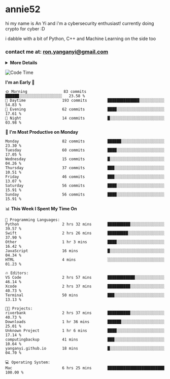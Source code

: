 # annie52 

hi my name is An Yi and i'm a cybersecurity enthusiast!
currently doing crypto for cyber :D

i dabble with a bit of Python, C++ and Machine Learning on the side too

<!--
![trophy](https://github-profile-trophy.vercel.app/?username=yanganyi&theme=discord&no-frame=true&no-bg=false&margin-w=4&row=1)
-->

### contact me at: ron.yanganyi@gmail.com

<details>
<summary>
  <strong>More Details</strong>
</summary>
<br/>

**main langs**

![Python](https://img.shields.io/badge/-Python-black?style=for-the-badge&logo=python)
![C++](https://img.shields.io/badge/-C%2B%2B-black?style=for-the-badge&logo=c%2B%2B)
![Swift](https://img.shields.io/badge/-Swift-black?style=for-the-badge&logo=swift)

**dev envs**

![VSCode](https://img.shields.io/badge/-VS_Code-black?style=for-the-badge&logo=visualstudiocode)
![Figma](https://img.shields.io/badge/-Figma-black?style=for-the-badge&logo=figma)
![XCode](https://img.shields.io/badge/-XCode-black?style=for-the-badge&logo=xcode)
![Github](https://img.shields.io/badge/-Github-black?style=for-the-badge&logo=github)

**browsers**

![Arc Browser](https://img.shields.io/badge/-Arc-black?style=for-the-badge&logo=arc)
![Opera GX](https://img.shields.io/badge/-Opera_GX-black?style=for-the-badge&logo=operagx)
![Firefox](https://img.shields.io/badge/-Firefox-black?style=for-the-badge&logo=firefox)

**devices**

![macOS](https://img.shields.io/badge/-macOS-black?style=for-the-badge&logo=macos)
![Kali Linux](https://img.shields.io/badge/-Kali-black?style=for-the-badge&logo=kalilinux)
![Windows](https://img.shields.io/badge/-Windows-black?style=for-the-badge&logo=windows11)
![Android](https://img.shields.io/badge/-Android-black?style=for-the-badge&logo=android)

</details>

<!--START_SECTION:waka-->
![Code Time](http://img.shields.io/badge/Code%20Time-20%20hrs%2033%20mins-blue)

**I'm an Early 🐤** 

```text
🌞 Morning                83 commits          ██████░░░░░░░░░░░░░░░░░░░   23.58 % 
🌆 Daytime                193 commits         ██████████████░░░░░░░░░░░   54.83 % 
🌃 Evening                62 commits          ████░░░░░░░░░░░░░░░░░░░░░   17.61 % 
🌙 Night                  14 commits          █░░░░░░░░░░░░░░░░░░░░░░░░   03.98 % 
```
📅 **I'm Most Productive on Monday** 

```text
Monday                   82 commits          ██████░░░░░░░░░░░░░░░░░░░   23.30 % 
Tuesday                  60 commits          ████░░░░░░░░░░░░░░░░░░░░░   17.05 % 
Wednesday                15 commits          █░░░░░░░░░░░░░░░░░░░░░░░░   04.26 % 
Thursday                 37 commits          ███░░░░░░░░░░░░░░░░░░░░░░   10.51 % 
Friday                   46 commits          ███░░░░░░░░░░░░░░░░░░░░░░   13.07 % 
Saturday                 56 commits          ████░░░░░░░░░░░░░░░░░░░░░   15.91 % 
Sunday                   56 commits          ████░░░░░░░░░░░░░░░░░░░░░   15.91 % 
```


📊 **This Week I Spent My Time On** 

```text
💬 Programming Languages: 
Python                   2 hrs 32 mins       ██████████░░░░░░░░░░░░░░░   39.57 % 
Swift                    2 hrs 26 mins       █████████░░░░░░░░░░░░░░░░   37.90 % 
Other                    1 hr 3 mins         ████░░░░░░░░░░░░░░░░░░░░░   16.42 % 
JavaScript               16 mins             █░░░░░░░░░░░░░░░░░░░░░░░░   04.34 % 
HTML                     4 mins              ░░░░░░░░░░░░░░░░░░░░░░░░░   01.23 % 

🔥 Editors: 
VS Code                  2 hrs 57 mins       ████████████░░░░░░░░░░░░░   46.14 % 
Xcode                    2 hrs 37 mins       ██████████░░░░░░░░░░░░░░░   40.73 % 
Terminal                 50 mins             ███░░░░░░░░░░░░░░░░░░░░░░   13.13 % 

🐱‍💻 Projects: 
riverbank                2 hrs 37 mins       ██████████░░░░░░░░░░░░░░░   40.73 % 
Downloads                1 hr 36 mins        ██████░░░░░░░░░░░░░░░░░░░   25.01 % 
Unknown Project          1 hr 6 mins         ████░░░░░░░░░░░░░░░░░░░░░   17.14 % 
computingbackup          41 mins             ███░░░░░░░░░░░░░░░░░░░░░░   10.64 % 
yanganyi.github.io       18 mins             █░░░░░░░░░░░░░░░░░░░░░░░░   04.70 % 

💻 Operating System: 
Mac                      6 hrs 25 mins       █████████████████████████   100.00 % 
```


<!--END_SECTION:waka-->

<!--
## a little background

- I am currently studying at [Hwa Chong Junior College](https://www.hci.edu.sg/), subject combi P CP M E
- Currently doing CTFs and [Leetcode](https://leetcode.com/) daily challenges
- Fluent in English and Chinese, learning Russian and Indonesian

<a href="">
  <img align="centre" src="https://github-readme-stats.vercel.app/api?username=yanganyi&count_private=true&include_all_commits=true&show_icons=true&title_color=007bff&text_color=e7e7e7&icon_color=007bff&bg_color=171c28" />
<a />
-->



<!--
![Top Langs](https://github-readme-stats.vercel.app/api/top-langs/?username=yanganyi&layout=compact&title_color=007bff&text_color=e7e7e7&icon_color=007bff&bg_color=171c28)
-->

<!--
**yanganyi/yanganyi** is a ✨ _special_ ✨ repository because its `README.md` (this file) appears on your GitHub profile.

Here are some ideas to get you started:

- 🔭 I’m currently working on ...
- 🌱 I’m currently learning ...
- 👯 I’m looking to collaborate on ...
- 🤔 I’m looking for help with ...
- 💬 Ask me about ...
- 📫 How to reach me: ...
- 😄 Pronouns: ...
- ⚡ Fun fact: ...
-->

